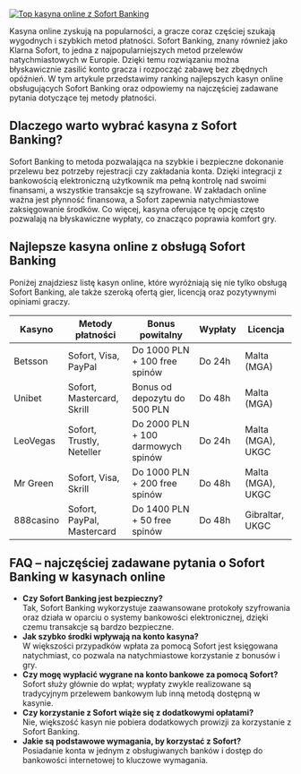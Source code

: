 [![Top kasyna online z Sofort Banking](https://123-caf.pages.dev/gitsignup.png)](https://vrmoo.ru/Bt82HjjY)

<p>Kasyna online zyskują na popularności, a gracze coraz częściej szukają wygodnych i szybkich metod płatności. Sofort Banking, znany również jako Klarna Sofort, to jedna z najpopularniejszych metod przelewów natychmiastowych w Europie. Dzięki temu rozwiązaniu można błyskawicznie zasilić konto gracza i rozpocząć zabawę bez zbędnych opóźnień. W tym artykule przedstawimy ranking najlepszych kasyn online obsługujących Sofort Banking oraz odpowiemy na najczęściej zadawane pytania dotyczące tej metody płatności.</p>  <h2>Dlaczego warto wybrać kasyna z Sofort Banking?</h2> <p>Sofort Banking to metoda pozwalająca na szybkie i bezpieczne dokonanie przelewu bez potrzeby rejestracji czy zakładania konta. Dzięki integracji z bankowością elektroniczną użytkownik ma pełną kontrolę nad swoimi finansami, a wszystkie transakcje są szyfrowane. W zakładach online ważna jest płynność finansowa, a Sofort zapewnia natychmiastowe zaksięgowanie środków. Co więcej, kasyna oferujące tę opcję często pozwalają na błyskawiczne wypłaty, co znacząco poprawia komfort gry.</p>  <h2>Najlepsze kasyna online z obsługą Sofort Banking</h2> <p>Poniżej znajdziesz listę kasyn online, które wyróżniają się nie tylko obsługą Sofort Banking, ale także szeroką ofertą gier, licencją oraz pozytywnymi opiniami graczy.</p>  <table>   <thead>     <tr>       <th>Kasyno</th>       <th>Metody płatności</th>       <th>Bonus powitalny</th>       <th>Wypłaty</th>       <th>Licencja</th>     </tr>   </thead>   <tbody>     <tr>       <td>Betsson</td>       <td>Sofort, Visa, PayPal</td>       <td>Do 1000 PLN + 100 free spinów</td>       <td>Do 24h</td>       <td>Malta (MGA)</td>     </tr>     <tr>       <td>Unibet</td>       <td>Sofort, Mastercard, Skrill</td>       <td>Bonus od depozytu do 500 PLN</td>       <td>Do 48h</td>       <td>Malta (MGA)</td>     </tr>     <tr>       <td>LeoVegas</td>       <td>Sofort, Trustly, Neteller</td>       <td>Do 2000 PLN + 100 darmowych spinów</td>       <td>Do 24h</td>       <td>Malta (MGA), UKGC</td>     </tr>     <tr>       <td>Mr Green</td>       <td>Sofort, Visa, Skrill</td>       <td>Do 1000 PLN + 200 free spinów</td>       <td>Do 48h</td>       <td>Malta (MGA), UKGC</td>     </tr>     <tr>       <td>888casino</td>       <td>Sofort, PayPal, Mastercard</td>       <td>Do 1400 PLN + 50 free spinów</td>       <td>Do 48h</td>       <td>Gibraltar, UKGC</td>     </tr>   </tbody> </table>  <h2>FAQ – najczęściej zadawane pytania o Sofort Banking w kasynach online</h2> <ul>   <li><strong>Czy Sofort Banking jest bezpieczny?</strong><br>Tak, Sofort Banking wykorzystuje zaawansowane protokoły szyfrowania oraz działa w oparciu o systemy bankowości elektronicznej, dzięki czemu transakcje są bardzo bezpieczne.</li>   <li><strong>Jak szybko środki wpływają na konto kasyna?</strong><br>W większości przypadków wpłata za pomocą Sofort jest księgowana natychmiast, co pozwala na natychmiastowe korzystanie z bonusów i gry.</li>   <li><strong>Czy mogę wypłacić wygrane na konto bankowe za pomocą Sofort?</strong><br>Sofort służy głównie do wpłat; wypłaty zwykle realizowane są tradycyjnym przelewem bankowym lub inną metodą dostępną w kasynie.</li>   <li><strong>Czy korzystanie z Sofort wiąże się z dodatkowymi opłatami?</strong><br>Nie, większość kasyn nie pobiera dodatkowych prowizji za korzystanie z Sofort Banking.</li>   <li><strong>Jakie są podstawowe wymagania, by korzystać z Sofort?</strong><br>Posiadanie konta w jednym z obsługiwanych banków i dostęp do bankowości internetowej to kluczowe wymagania.</li> </ul>